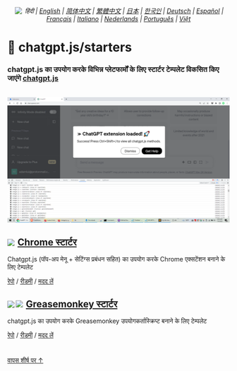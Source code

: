 <div id="lang-selector" align="center">

###### <a href="https://github.com/KudoAI/chatgpt.js/tree/main/starters/docs"><img height=15 style="margin: 0 3px -2px" src="https://raw.githubusercontent.com/KudoAI/chatgpt.js/0fc3060273fcff77d3e2ff968d5c74acdab62beb/media/images/icons/earth-americas-icon32.svg"></a> हिंदी | <a href="../..#readme">English</a> | <a href="../zh-cn#readme">简体中文</a> | <a href="../zh-tw#readme">繁體中文</a> | <a href="../ja#readme">日本</a> | <a href="../ko#readme">한국인</a> | <a href="../de#readme">Deutsch</a> | <a href="../es#readme">Español</a> | <a href="../fr#readme">Français</a> | <a href="../it#readme">Italiano</a> | <a href="../nl#readme">Nederlands</a> | <a href="../pt#readme">Português</a> | <a href="../vi#readme">Việt</a>
    
</div>

# 🚀 chatgpt.js/starters

### chatgpt.js का उपयोग करके विभिन्न प्लेटफार्मों के लिए स्टार्टर टेम्पलेट विकसित किए जाएंगे <a href="https://github.com/KudoAI/chatgpt.js">chatgpt.js</a>

<br>

<img src="../../chrome/media/images/screenshots/extension-loaded.png">

<h2><a href="../../chrome"><img style="margin: 0 2px -1px 0" height=18 src="https://media.chatgptjs.org/images/icons/platforms/chrome/icon32.png?8c852fa5"></a> <a href="../../chrome">Chrome स्टार्टर</a></h2>

Chatgpt.js (पॉप-अप मेनू + सेटिंग्स प्रबंधन सहित) का उपयोग करके Chrome एक्सटेंशन बनाने के लिए टेम्पलेट

[रेपो](https://github.com/KudoAI/chatgpt.js-chrome-starter) / [रीडमी](../../chrome/docs/hi#readme) / [मदद लें](https://github.com/KudoAI/chatgpt.js-chrome-starter/issues)

<h2><a href="../../greasemonkey"><img style="margin: 0 2px -0.065rem 0" height=19 src="https://media.chatgptjs.org/images/icons/platforms/tampermonkey/icon28.png?a3e53bf7"><img style="margin: 0 2px -0.035rem 1px" height=19.5 src="https://media.chatgptjs.org/images/icons/platforms/violentmonkey/icon25.png?a3e53bf7"></a> <a href="../../greasemonkey">Greasemonkey स्टार्टर</a></h2>

chatgpt.js का उपयोग करके Greasemonkey उपयोगकर्तास्क्रिप्ट बनाने के लिए टेम्पलेट

[रेपो](https://github.com/KudoAI/chatgpt.js-greasemonkey-starter) / [रीडमी](../../greasemonkey#readme) / [मदद लें](https://github.com/KudoAI/chatgpt.js-greasemonkey-starter/issues)

#

[वापस शीर्ष पर ↑](#lang-selector)
